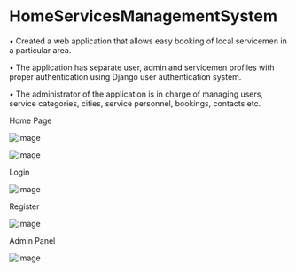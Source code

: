 # HomeServicesManagementSystem
• Created a web application that allows easy booking of local servicemen in a particular area.

• The application has separate user, admin and servicemen profiles with proper authentication using Django user authentication system.

• The administrator of the application is in charge of managing users, service categories, cities, service personnel, bookings, contacts etc.

Home Page

![image](https://user-images.githubusercontent.com/91273192/218326416-b365ce4a-01ca-442e-bb85-2da63557e935.png)

![image](https://user-images.githubusercontent.com/91273192/218326433-f8baa379-ac8d-469c-b4aa-359e0ea7362a.png)

Login

![image](https://user-images.githubusercontent.com/91273192/218326458-d33b36f6-108a-45f5-be20-42749087e2ba.png)

Register 

![image](https://user-images.githubusercontent.com/91273192/218326475-1e75caa7-f73f-4a5f-b276-d33944a486eb.png)


Admin Panel 

![image](https://user-images.githubusercontent.com/91273192/218326713-5c399e46-a80a-48ea-bfd5-2c879581a8df.png)


